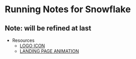 # Running Notes for Snowflake

## **Note**: will be refined at last

- Resources
  - [LOGO ICON](https://thenounproject.com/)
  - [LANDING PAGE ANIMATION](https://codeconvey.com/pure-css-falling-snowflake-animation/)
